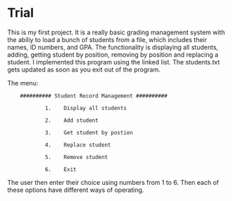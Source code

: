 # Trial
This is my first project. It is a really basic grading management system with the abiliy to load a bunch of students from a file, which includes their names, ID numbers, and GPA. The functionality is displaying all students, adding, getting student by position, removing by position and replacing a student. I implemented this program using the linked list. The students.txt gets updated as soon as you exit out of the program.

The menu:

        ########## Student Record Management ##########

                1.    Display all students
        
                2.    Add student
        
                3.    Get student by postion
        
                4.    Replace student
        
                5.    Remove student
        
                6.    Exit

The user then enter their choice using numbers from 1 to 6. Then each of these options have different ways of operating. 

